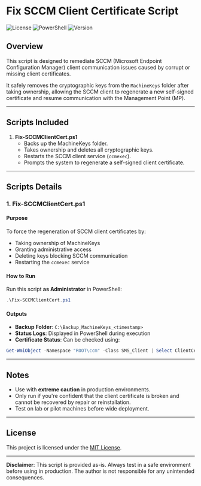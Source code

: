 
# Fix SCCM Client Certificate Script

![License](https://img.shields.io/badge/license-MIT-blue.svg)
![PowerShell](https://img.shields.io/badge/powershell-5.1%2B-blue.svg)
![Version](https://img.shields.io/badge/version-1.0-green.svg)

## Overview

This script is designed to remediate SCCM (Microsoft Endpoint Configuration Manager) client communication issues caused by corrupt or missing client certificates.

It safely removes the cryptographic keys from the `MachineKeys` folder after taking ownership, allowing the SCCM client to regenerate a new self-signed certificate and resume communication with the Management Point (MP).

---

## Scripts Included

1. **Fix-SCCMClientCert.ps1**
   - Backs up the MachineKeys folder.
   - Takes ownership and deletes all cryptographic keys.
   - Restarts the SCCM client service (`ccmexec`).
   - Prompts the system to regenerate a self-signed client certificate.

---

## Scripts Details

### 1. Fix-SCCMClientCert.ps1

#### Purpose

To force the regeneration of SCCM client certificates by:
- Taking ownership of MachineKeys
- Granting administrative access
- Deleting keys blocking SCCM communication
- Restarting the `ccmexec` service

#### How to Run

Run this script **as Administrator** in PowerShell:

```powershell
.\Fix-SCCMClientCert.ps1
```

#### Outputs

- **Backup Folder**: `C:\Backup_MachineKeys_<timestamp>`
- **Status Logs**: Displayed in PowerShell during execution
- **Certificate Status**: Can be checked using:

```powershell
Get-WmiObject -Namespace "ROOT\ccm" -Class SMS_Client | Select ClientCertificate
```

---

## Notes

- Use with **extreme caution** in production environments.
- Only run if you're confident that the client certificate is broken and cannot be recovered by repair or reinstallation.
- Test on lab or pilot machines before wide deployment.

---

## License 

This project is licensed under the [MIT License](https://opensource.org/licenses/MIT).

---

**Disclaimer**: This script is provided as-is. Always test in a safe environment before using in production. The author is not responsible for any unintended consequences.
